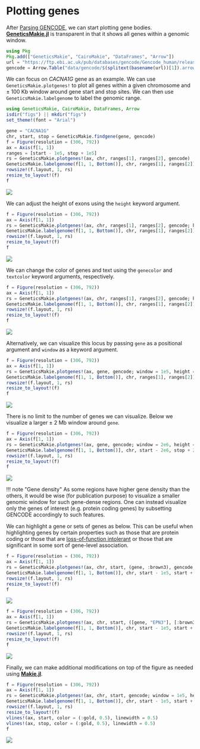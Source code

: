 # Plotting genes

After [Parsing GENCODE](@ref), we can start plotting gene bodies. 
[__GeneticsMakie.jl__](https://github.com/mmkim1210/GeneticsMakie.jl) is transparent 
in that it shows all genes within a genomic window.

```julia
using Pkg
Pkg.add(["GeneticsMakie", "CairoMakie", "DataFrames", "Arrow"])
url = "https://ftp.ebi.ac.uk/pub/databases/gencode/Gencode_human/release_39/GRCh37_mapping/gencode.v39lift37.annotation.gtf.gz"
gencode = Arrow.Table("data/gencode/$(splitext(basename(url))[1]).arrow")|> DataFrame
```

We can focus on _CACNA1G_ gene as an example. We can use `GeneticsMakie.plotgenes!` 
to plot all genes within a given chromosome and ± 100 Kb window around gene start and stop sites. 
We can then use `GeneticsMakie.labelgenome` to label the genomic range.

```julia
using GeneticsMakie, CairoMakie, DataFrames, Arrow
isdir("figs") || mkdir("figs")
set_theme!(font = "Arial")

gene = "CACNA1G"
chr, start, stop = GeneticsMakie.findgene(gene, gencode)
f = Figure(resolution = (306, 792))
ax = Axis(f[1, 1])
ranges = [start - 1e5, stop + 1e5]
rs = GeneticsMakie.plotgenes!(ax, chr, ranges[1], ranges[2], gencode)
GeneticsMakie.labelgenome(f[1, 1, Bottom()], chr, ranges[1], ranges[2])
rowsize!(f.layout, 1, rs)
resize_to_layout!(f)
f
```
![](../figs/CACNA1G-gene.png)

We can adjust the height of exons using the `height` keyword argument.
```julia
f = Figure(resolution = (306, 792))
ax = Axis(f[1, 1])
rs = GeneticsMakie.plotgenes!(ax, chr, ranges[1], ranges[2], gencode; height = 0.1)
GeneticsMakie.labelgenome(f[1, 1, Bottom()], chr, ranges[1], ranges[2])
rowsize!(f.layout, 1, rs)
resize_to_layout!(f)
f
```
![](../figs/CACNA1G-gene-height0.1.png)

We can change the color of genes and text using the `genecolor` and `textcolor` keyword arguments, respectively.
```julia
f = Figure(resolution = (306, 792))
ax = Axis(f[1, 1])
rs = GeneticsMakie.plotgenes!(ax, chr, ranges[1], ranges[2], gencode; height = 0.1, genecolor = :mediumorchid3, textcolor = :forestgreen)
GeneticsMakie.labelgenome(f[1, 1, Bottom()], chr, ranges[1], ranges[2])
rowsize!(f.layout, 1, rs)
resize_to_layout!(f)
f
```
![](../figs/CACNA1G-gene-height0.1-color.png)

Alternatively, we can visualize this locus by passing `gene` as a positional argument and 
`window` as a keyword argument.
```julia
f = Figure(resolution = (306, 792))
ax = Axis(f[1, 1])
rs = GeneticsMakie.plotgenes!(ax, gene, gencode; window = 1e5, height = 0.1, genecolor = :brown3)
GeneticsMakie.labelgenome(f[1, 1, Bottom()], chr, ranges[1], ranges[2])
rowsize!(f.layout, 1, rs)
resize_to_layout!(f)
f
```
![](../figs/CACNA1G-gene2.png)

There is no limit to the number of genes we can visualize. Below we visualize a larger 
± 2 Mb window around `gene`.
```julia
f = Figure(resolution = (306, 792))
ax = Axis(f[1, 1])
rs = GeneticsMakie.plotgenes!(ax, gene, gencode; window = 2e6, height = 0.1)
GeneticsMakie.labelgenome(f[1, 1, Bottom()], chr, start - 2e6, stop + 2e6)
rowsize!(f.layout, 1, rs)
resize_to_layout!(f)
f
```
![](../figs/CACNA1G-gene3.png)

!!! note "Gene density"
    As some regions have higher gene density than the others, it would be wise (for
    publication purpose) to visualize a smaller genomic window for such gene-dense regions.
    One can instead visualize only the genes of interest (e.g. protein coding genes) by subsetting
    GENCODE accordingly to such features.

We can highlight a gene or sets of genes as below. This can be useful when highlighting genes 
by certain properties such as those that are protein coding or those that are 
[loss-of-function intolerant](https://gnomad.broadinstitute.org/) or those that are 
significant in some sort of gene-level association. 

```julia
f = Figure(resolution = (306, 792))
ax = Axis(f[1, 1])
rs = GeneticsMakie.plotgenes!(ax, chr, start, (gene, :brown3), gencode; window = 1e5, height = 0.1)
GeneticsMakie.labelgenome(f[1, 1, Bottom()], chr, start - 1e5, start + 1e5)
rowsize!(f.layout, 1, rs)
resize_to_layout!(f)
f
```
![](../figs/CACNA1G-gene-highlight.png)

```julia
f = Figure(resolution = (306, 792))
ax = Axis(f[1, 1])
rs = GeneticsMakie.plotgenes!(ax, chr, start, ([gene, "EPN3"], [:brown3, :forestgreen]), gencode; window = 1e5, height = 0.1)
GeneticsMakie.labelgenome(f[1, 1, Bottom()], chr, start - 1e5, start + 1e5)
rowsize!(f.layout, 1, rs)
resize_to_layout!(f)
f
```
![](../figs/CACNA1G-gene-highlights.png)

Finally, we can make additional modifications on top of the figure as needed using
[__Makie.jl__](https://makie.juliaplots.org/stable/).

```julia
f = Figure(resolution = (306, 792))
ax = Axis(f[1, 1])
rs = GeneticsMakie.plotgenes!(ax, chr, start, gencode; window = 1e5, height = 0.1)
GeneticsMakie.labelgenome(f[1, 1, Bottom()], chr, start - 1e5, start + 1e5)
rowsize!(f.layout, 1, rs)
resize_to_layout!(f)
vlines!(ax, start, color = (:gold, 0.5), linewidth = 0.5)
vlines!(ax, stop, color = (:gold, 0.5), linewidth = 0.5)
f
```
![](../figs/CACNA1G-gene-line.png)